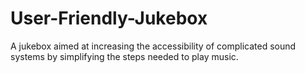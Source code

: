# User-Friendly-Jukebox
A jukebox aimed at increasing the accessibility of complicated sound systems by simplifying the steps needed to play music.
